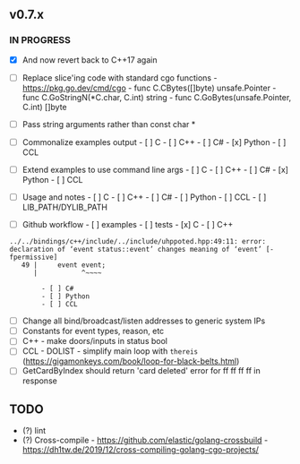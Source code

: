 ## v0.7.x

### IN PROGRESS

- [x] And now revert back to C++17 again

- [ ] Replace slice'ing code with standard cgo functions
      - https://pkg.go.dev/cmd/cgo
      - func C.CBytes([]byte) unsafe.Pointer
      - func C.GoStringN(*C.char, C.int) string
      - func C.GoBytes(unsafe.Pointer, C.int) []byte

- [ ] Pass string arguments rather than const char *

- [ ] Commonalize examples output
      - [ ] C
      - [ ] C++
      - [ ] C#
      - [x] Python
      - [ ] CCL

- [ ] Extend examples to use command line args
      - [ ] C
      - [ ] C++
      - [ ] C#
      - [x] Python
      - [ ] CCL
  
- [ ] Usage and notes
      - [ ] C
      - [ ] C++
      - [ ] C#
      - [ ] Python
      - [ ] CCL
      - [ ] LIB_PATH/DYLIB_PATH

- [ ] Github workflow
      - [ ] examples
      - [ ] tests
            - [x] C
            - [ ] C++
```
../../bindings/c++/include/../include/uhppoted.hpp:49:11: error: declaration of ‘event status::event’ changes meaning of ‘event’ [-fpermissive]
   49 |     event event;
      |           ^~~~~
```
            - [ ] C#
            - [ ] Python
            - [ ] CCL

  - [ ] Change all bind/broadcast/listen addresses to generic system IPs
  - [ ] Constants for event types, reason, etc
  - [ ] C++ 
        - make doors/inputs in status bool
  - [ ] CCL
        - DOLIST
        - simplify main loop with `thereis` (https://gigamonkeys.com/book/loop-for-black-belts.html)
  - [ ] GetCardByIndex should return 'card deleted' error for ff ff ff ff in response

## TODO

- (?) lint
- (?) Cross-compile
      - https://github.com/elastic/golang-crossbuild
      - https://dh1tw.de/2019/12/cross-compiling-golang-cgo-projects/

